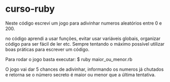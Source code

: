 # curso-ruby

Neste código escrevi um jogo para adivinhar numeros aleatórios entre 0 e 200. 

no código aprendi a usar funções, evitar usar variáveis globais, organizar código para ser fácil de ler etc. 
Sempre tentando o máximo possível utilizar boas práticas para escrever um código.

Para rodar o jogo basta executar: $ ruby maior_ou_menor.rb

O jogo vai dar 5 chances de adivinhar, 
informando os numeros já chutados e retorna se o número secreto é maior ou menor que a última tentativa.
